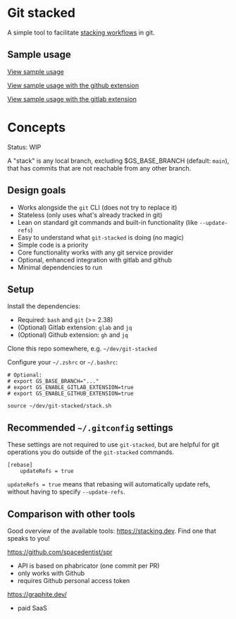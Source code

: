 # Git stacked

A simple tool to facilitate [stacking workflows](https://www.stacking.dev/) in git.

## Sample usage

[View sample usage](https://github.com/raymondji/git-stacked/blob/main/test-goldens/none.txt)

[View sample usage with the github extension](https://github.com/raymondji/git-stacked/blob/main/test-goldens/github.txt)

[View sample usage with the gitlab extension](https://github.com/raymondji/git-stacked/blob/main/test-goldens/gitlab.txt)

# Concepts

Status: WIP

A "stack" is any local branch, excluding $GS_BASE_BRANCH (default: `main`), that has commits that are not reachable from any other branch.

## Design goals

- Works alongside the `git` CLI (does not try to replace it)
- Stateless (only uses what's already tracked in git)
- Lean on standard git commands and built-in functionality (like `--update-refs`)
- Easy to understand what `git-stacked` is doing (no magic)
- Simple code is a priority
- Core functionality works with any git service provider
- Optional, enhanced integration with gitlab and github
- Minimal dependencies to run
  
## Setup

Install the dependencies:
- Required: `bash` and `git` (>= 2.38)
- (Optional) Gitlab extension: `glab` and `jq`
- (Optional) Github extension: `gh` and `jq`

Clone this repo somewhere, e.g. `~/dev/git-stacked`

Configure your `~/.zshrc` or `~/.bashrc`:
```
# Optional:
# export GS_BASE_BRANCH="..."
# export GS_ENABLE_GITLAB_EXTENSION=true
# export GS_ENABLE_GITHUB_EXTENSION=true

source ~/dev/git-stacked/stack.sh
```

## Recommended `~/.gitconfig` settings

These settings are not required to use `git-stacked`, but are helpful for git operations you do outside of the `git-stacked` commands.

```
[rebase]
    updateRefs = true
```

`updateRefs = true` means that rebasing will automatically update refs, without having to specify `--update-refs`.

## Comparison with other tools

Good overview of the available tools: https://stacking.dev. Find one that speaks to you!

https://github.com/spacedentist/spr
- API is based on phabricator (one commit per PR)
- only works with Github
- requires Github personal access token

https://graphite.dev/
- paid SaaS
